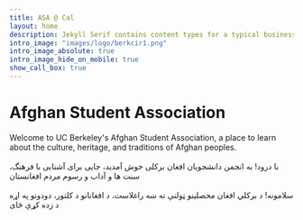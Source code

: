 ```yaml
---
title: ASA @ Cal
layout: home
description: Jekyll Serif contains content types for a typical business website. The theme is fully responsive, blazing fast and artfully illustrated.
intro_image: "images/logo/berkcir1.png"
intro_image_absolute: true
intro_image_hide_on_mobile: true
show_call_box: true
---
```


# Afghan Student Association
Welcome to UC Berkeley's Afghan Student Association, a place to learn about the culture, heritage, and traditions of Afghan peoples.
<br /><br />
با درود! به انجمن دانشجویان افغان برکلی خوش آمدید، جایی برای آشنایی با فرهنگ، سنت ها و آداب و رسوم مردم افغانستان
<br /><br />
سلامونه! د برکلي افغان محصلینو ټولنې ته ښه راغلاست، د افغانانو د کلتور، دودونو  په اړه د زده کړې ځای


<!-- Anti Shiite Stement button -->
<link href="https://assets.calendly.com/assets/external/widget.css" rel="stylesheet">
<script src="https://assets.calendly.com/assets/external/widget.js" type="text/javascript" async></script>
<script type="text/javascript">window.onload = function() { Calendly.initBadgeWidget({ url: 'images/antiahiastatement.pdf', text: 'ASA offical statement against Anti-Shiite Behavior', color: '#E5261F', textColor: '#ffffff', branding: undefined }); }</script>
<!-- end -->

<!-- Support of Iran button -->
<link href="https://assets.calendly.com/assets/external/widget.css" rel="stylesheet">
<script src="https://assets.calendly.com/assets/external/widget.js" type="text/javascript" async></script>
<script type="text/javascript">window.onload = function() { Calendly.initBadgeWidget({ url: 'images/iranstatement.pdf', text: 'ASA offical statement supporting Iranians', color: '#E5261F', textColor: '#ffffff', branding: undefined }); }</script>
<!-- end -->
